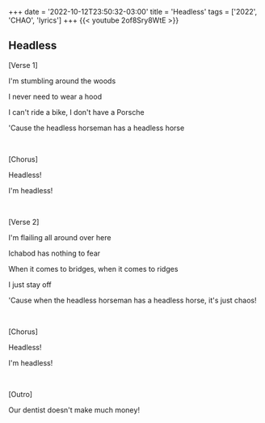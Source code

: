 +++
date = '2022-10-12T23:50:32-03:00'
title = 'Headless'
tags = ['2022', 'CHAO', 'lyrics']
+++
{{< youtube 2of8Sry8WtE >}}

## Headless

[Verse 1]

I'm stumbling around the woods

I never need to wear a hood

I can't ride a bike, I don't have a Porsche

'Cause the headless horseman has a headless horse

&nbsp;

[Chorus]

Headless!

I'm headless!

&nbsp;

[Verse 2]

I'm flailing all around over here

Ichabod has nothing to fear

When it comes to bridges, when it comes to ridges

I just stay off

'Cause when the headless horseman has a headless horse, it's just chaos!

&nbsp;

[Chorus]

Headless!

I'm headlеss!

&nbsp;

[Outro]

Our dentist doesn't make much monеy!